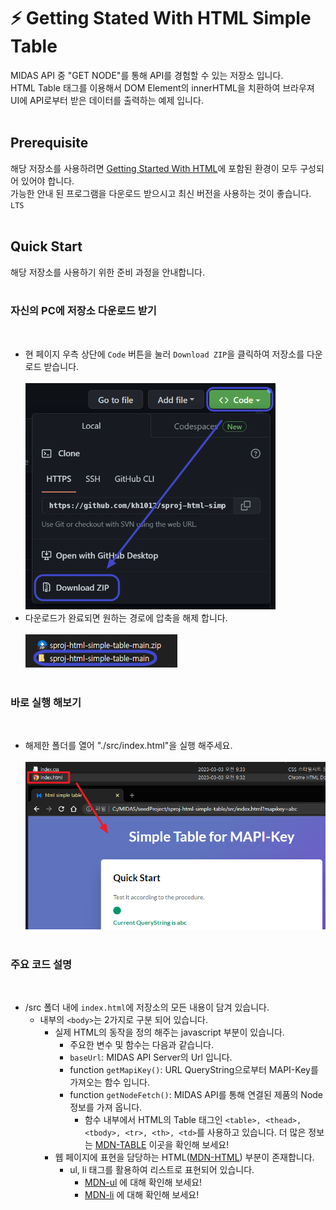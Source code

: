 # :zap: Getting Stated With HTML Simple Table

MIDAS API 중 "GET NODE"를 통해 API를 경험할 수 있는 저장소 입니다.\
HTML Table 태그를 이용해서 DOM Element의 innerHTML을 치환하여 브라우져 UI에 API로부터 받은 데이터를 출력하는 예제 입니다.
<br /><br />

## Prerequisite

해당 저장소를 사용하려면 [Getting Started With HTML](https://github.com/kh1012/sproj-prerequisite/tree/main/html)에 포함된 환경이 모두 구성되어 있어야 합니다. \
가능한 안내 된 프로그램을 다운로드 받으시고 최신 버전을 사용하는 것이 좋습니다. `LTS`
<br /><br />

## Quick Start

해당 저장소를 사용하기 위한 준비 과정을 안내합니다.
<br /><br />

### 자신의 PC에 저장소 다운로드 받기
<br />

- 현 페이지 우측 상단에 `Code` 버튼을 눌러 `Download ZIP`을 클릭하여 저장소를 다운로드 받습니다.\
  <br />
  <img src="./img/download.png" width="400px" />
- 다운로드가 완료되면 원하는 경로에 압축을 해제 합니다.\
  <br />
  ![img](./img/releasezip.png)
<br /><br />

### 바로 실행 해보기
<br />

- 해제한 폴더를 열어 "./src/index.html"을 실행 해주세요.\
  <br />
  <img src="./img/openhtml.png" width="600px" />
<br /><br />

### 주요 코드 설명
<br />

- /src 폴더 내에 `index.html`에 저장소의 모든 내용이 담겨 있습니다.
  - 내부의 `<body>`는 2가지로 구분 되어 있습니다.
    - 실제 HTML의 동작을 정의 해주는 javascript 부분이 있습니다.
      - 주요한 변수 및 함수는 다음과 같습니다.
      - `baseUrl`: MIDAS API Server의 Url 입니다.
      - function `getMapiKey()`: URL QueryString으로부터 MAPI-Key를 가져오는 함수 입니다.
      - function `getNodeFetch()`: MIDAS API를 통해 연결된 제품의 Node 정보를 가져 옵니다.
        - 함수 내부에서 HTML의 Table 태그인 `<table>, <thead>, <tbody>, <tr>, <th>, <td>`를 사용하고 있습니다. 더 많은 정보는 [MDN-TABLE](https://developer.mozilla.org/ko/docs/Web/HTML/Element/table) 이곳을 확인해 보세요!
    - 웹 페이지에 표현을 담당하는 HTML([MDN-HTML](https://developer.mozilla.org/ko/docs/Web/HTML)) 부분이 존재합니다.
      - ul, li 태그를 활용하여 리스트로 표현되어 있습니다.
        - [MDN-ul](https://developer.mozilla.org/ko/docs/Web/HTML/Element/ul) 에 대해 확인해 보세요!
        - [MDN-li](https://developer.mozilla.org/ko/docs/Web/HTML/Element/li) 에 대해 확인해 보세요!
